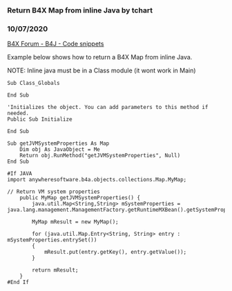 ### Return B4X Map from inline Java by tchart
### 10/07/2020
[B4X Forum - B4J - Code snippets](https://www.b4x.com/android/forum/threads/123221/)

Example below shows how to return a B4X Map from inline Java.  
  
NOTE: Inline java must be in a Class module (it wont work in Main)  
  

```B4X
Sub Class_Globals  
      
End Sub  
  
'Initializes the object. You can add parameters to this method if needed.  
Public Sub Initialize  
      
End Sub  
  
Sub getJVMSystemProperties As Map  
    Dim obj As JavaObject = Me     
    Return obj.RunMethod("getJVMSystemProperties", Null)  
End Sub  
  
#If JAVA  
import anywheresoftware.b4a.objects.collections.Map.MyMap;  
  
// Return VM system properties  
    public MyMap getJVMSystemProperties() {  
        java.util.Map<String,String> mSystemProperties = java.lang.management.ManagementFactory.getRuntimeMXBean().getSystemProperties();  
      
        MyMap mResult = new MyMap();  
          
        for (java.util.Map.Entry<String, String> entry : mSystemProperties.entrySet())  
        {  
            mResult.put(entry.getKey(), entry.getValue());  
        }  
          
        return mResult;  
    }  
#End If
```